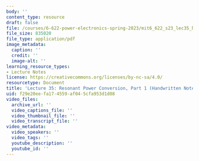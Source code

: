```yaml
---
body: ''
content_type: resource
draft: false
file: /courses/6-622-power-electronics-spring-2023/mit6_622_s23_lec35_hand.pdf
file_size: 835020
file_type: application/pdf
image_metadata:
  caption: ''
  credit: ''
  image-alt: ''
learning_resource_types:
- Lecture Notes
license: https://creativecommons.org/licenses/by-nc-sa/4.0/
resourcetype: Document
title: 'Lecture 35: Resonant Power Conversion, Part 1 (Handwritten Notes)'
uid: f29e20ee-fa17-4559-af04-5cfa953d1d08
video_files:
  archive_url: ''
  video_captions_file: ''
  video_thumbnail_file: ''
  video_transcript_file: ''
video_metadata:
  video_speakers: ''
  video_tags: ''
  youtube_description: ''
  youtube_id: ''
---
```

